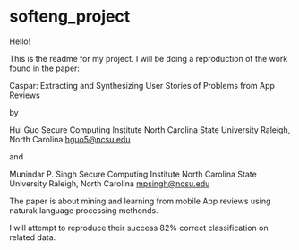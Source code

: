 # softeng_project

Hello!

This is the readme for my project.  I will be doing a reproduction of the work found in the paper:

Caspar: Extracting and Synthesizing User Stories of Problems from App Reviews

by 

Hui Guo
Secure Computing Institute
North Carolina State University
Raleigh, North Carolina
hguo5@ncsu.edu

and

Munindar P. Singh
Secure Computing Institute
North Carolina State University
Raleigh, North Carolina
mpsingh@ncsu.edu


The paper is about mining and learning from mobile App reviews using naturak language processing methonds.

I will attempt to reproduce their success 82% correct classification on related data.
